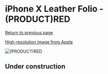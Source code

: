 # iPhone X Leather Folio - (PRODUCT)RED

[Return to previous page](/iphone_x)

[High-resolution image from Apple](https://store.storeimages.cdn-apple.com/8756/as-images.apple.com/is/MRQD2?wid=4500&hei=4500&fmt=png)

<div style="width: 512px"><img src="/almost_uncompressed/MRQD2.webp" alt="(PRODUCT)RED"></div>

## Under construction
